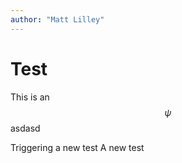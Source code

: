 ```yaml
---
author: "Matt Lilley" 
---
```


# Test 

This is an
$$
\psi
$$
asdasd

Triggering a new test
A new test
